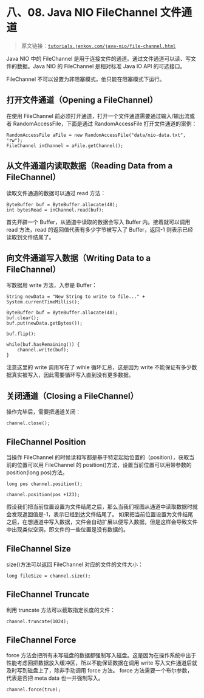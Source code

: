 # 八、08\. Java NIO FileChannel 文件通道

> 原文链接：[`tutorials.jenkov.com/java-nio/file-channel.html`](http://tutorials.jenkov.com/java-nio/file-channel.html)

Java NIO 中的 FileChannel 是用于连接文件的通道。通过文件通道可以读、写文件的数据。Java NIO 的 FileChannel 是相对标准 Java IO API 的可选接口。

FileChannel 不可以设置为非阻塞模式，他只能在阻塞模式下运行。

## 打开文件通道（Opening a FileChannel）

在使用 FileChannel 前必须打开通道，打开一个文件通道需要通过输入/输出流或者 RandomAccessFile，下面是通过 RandomAccessFile 打开文件通道的案例：

```
RandomAccessFile aFile = new RandomAccessFile("data/nio-data.txt", "rw");
FileChannel inChannel = aFile.getChannel();
```

## 从文件通道内读取数据（Reading Data from a FileChannel）

读取文件通道的数据可以通过 read 方法：

```
ByteBuffer buf = ByteBuffer.allocate(48);
int bytesRead = inChannel.read(buf);
```

首先开辟一个 Buffer，从通道中读取的数据会写入 Buffer 内。接着就可以调用 read 方法，read 的返回值代表有多少字节被写入了 Buffer，返回-1 则表示已经读取到文件结尾了。

## 向文件通道写入数据（Writing Data to a FileChannel）

写数据用 write 方法，入参是 Buffer：

```
String newData = "New String to write to file..." + System.currentTimeMillis();

ByteBuffer buf = ByteBuffer.allocate(48);
buf.clear();
buf.put(newData.getBytes());

buf.flip();

while(buf.hasRemaining()) {
    channel.write(buf);
}
```

注意这里的 write 调用写在了 wihle 循环汇总，这是因为 write 不能保证有多少数据真实被写入，因此需要循环写入直到没有更多数据。

## 关闭通道（Closing a FileChannel）

操作完毕后，需要把通道关闭：

```
channel.close();
```

## FileChannel Position

当操作 FileChannel 的时候读和写都是基于特定起始位置的（position），获取当前的位置可以用 FileChannel 的 position()方法，设置当前位置可以用带参数的 position(long pos)方法。

```
long pos channel.position();

channel.position(pos +123);
```

假设我们把当前位置设置为文件结尾之后，那么当我们视图从通道中读取数据时就会发现返回值是-1，表示已经到达文件结尾了。 如果把当前位置设置为文件结尾之后，在想通道中写入数据，文件会自动扩展以便写入数据，但是这样会导致文件中出现类似空洞，即文件的一些位置是没有数据的。

## FileChannel Size

size()方法可以返回 FileChannel 对应的文件的文件大小：

```
long fileSize = channel.size();
```

## FileChannel Truncate

利用 truncate 方法可以截取指定长度的文件：

```
channel.truncate(1024);
```

## FileChannel Force

force 方法会把所有未写磁盘的数据都强制写入磁盘。这是因为在操作系统中出于性能考虑回把数据放入缓冲区，所以不能保证数据在调用 write 写入文件通道后就及时写到磁盘上了，除非手动调用 force 方法。 force 方法需要一个布尔参数，代表是否把 meta data 也一并强制写入。

```
channel.force(true);
```